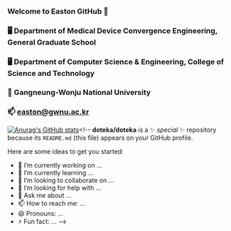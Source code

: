 ### Welcome to Easton GitHub 👋                                                  &nbsp;&nbsp;    

  
### 🖥 Department of Medical Device Convergence Engineering, General Graduate School
### 🖥 Department of Computer Science & Engineering, College of Science and Technology
### 🏫 Gangneung-Wonju National University  

  
### 📫 easton@gwnu.ac.kr


[![Anurag's GitHub stats](https://github-readme-stats.vercel.app/api?username=doteka)](https://github.com/anuraghazra/github-readme-stats)<!--
**doteka/doteka** is a ✨ _special_ ✨ repository because its `README.md` (this file) appears on your GitHub profile.

Here are some ideas to get you started:

- 🔭 I’m currently working on ...
- 🌱 I’m currently learning ...
- 👯 I’m looking to collaborate on ...
- 🤔 I’m looking for help with ...
- 💬 Ask me about ...
- 📫 How to reach me: ...
- 😄 Pronouns: ...
- ⚡ Fun fact: ...
-->
